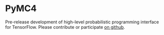 PyMC4
=====

Pre-release development of high-level probabilistic programming interface for TensorFlow.  Please contribute or participate [on github](https://github.com/pymc-devs/pymc4).